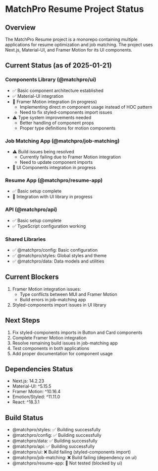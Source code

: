 # MatchPro Resume Project Status

## Overview
The MatchPro Resume project is a monorepo containing multiple applications for resume optimization and job matching. The project uses Next.js, Material-UI, and Framer Motion for its UI components.

## Current Status (as of 2025-01-21)

### Components Library (@matchpro/ui)
- ✅ Basic component architecture established
- ✅ Material-UI integration
- 🔄 Framer Motion integration (in progress)
  - Implementing direct m component usage instead of HOC pattern
  - Need to fix styled-components import issues
- ⚠️ Type system improvements needed
  - Better handling of component props
  - Proper type definitions for motion components

### Job Matching App (@matchpro/job-matching)
- ⚠️ Build issues being resolved
  - Currently failing due to Framer Motion integration
  - Need to update component imports
- 🔄 UI Components integration in progress

### Resume App (@matchpro/resume-app)
- ✅ Basic setup complete
- 🔄 Integration with UI library in progress

### API (@matchpro/api)
- ✅ Basic setup complete
- ✅ TypeScript configuration working

### Shared Libraries
- ✅ @matchpro/config: Basic configuration
- ✅ @matchpro/styles: Global styles and theme
- ✅ @matchpro/data: Data models and utilities

## Current Blockers
1. Framer Motion integration issues:
   - Type conflicts between MUI and Framer Motion
   - Build errors in job-matching app
2. Styled-components import issues in UI library

## Next Steps
1. Fix styled-components imports in Button and Card components
2. Complete Framer Motion integration
3. Resolve remaining build issues in job-matching app
4. Test components in both applications
5. Add proper documentation for component usage

## Dependencies Status
- Next.js: 14.2.23
- Material-UI: ^5.15.5
- Framer Motion: ^10.16.4
- Emotion/Styled: ^11.11.0
- React: ^18.3.1

## Build Status
- @matchpro/styles: ✅ Building successfully
- @matchpro/config: ✅ Building successfully
- @matchpro/data: ✅ Building successfully
- @matchpro/api: ✅ Building successfully
- @matchpro/ui: ❌ Build failing (styled-components import)
- @matchpro/job-matching: ❌ Build failing (dependency on ui)
- @matchpro/resume-app: 🔄 Not tested (blocked by ui)
